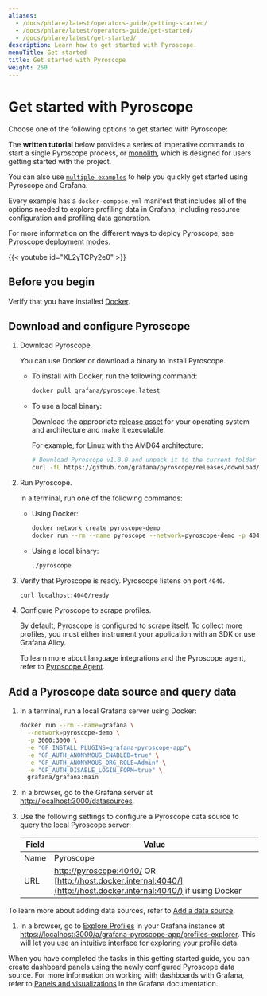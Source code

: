 ```yaml
---
aliases:
  - /docs/phlare/latest/operators-guide/getting-started/
  - /docs/phlare/latest/operators-guide/get-started/
  - /docs/phlare/latest/get-started/
description: Learn how to get started with Pyroscope.
menuTitle: Get started
title: Get started with Pyroscope
weight: 250
---
```


# Get started with Pyroscope

Choose one of the following options to get started with Pyroscope:

The **written tutorial** below provides a series of imperative commands to start a single Pyroscope process, or [monolith](../reference-pyroscope-architecture/deployment-modes/#monolithic-mode), which is designed for users getting started with the project.

You can also use [`multiple examples`](https://github.com/grafana/pyroscope/tree/main/examples) to help you quickly get started using Pyroscope and Grafana.

Every example has a `docker-compose.yml` manifest that includes all of the options needed to explore profiling data in Grafana, including resource configuration and profiling data generation.

For more information on the different ways to deploy Pyroscope, see [Pyroscope deployment modes](../reference-pyroscope-architecture/deployment-modes/).

{{< youtube id="XL2yTCPy2e0" >}}

## Before you begin

Verify that you have installed [Docker](https://docs.docker.com/engine/install/).

## Download and configure Pyroscope

1. Download Pyroscope.

    You can use Docker or download a binary to install Pyroscope.

    - To install with Docker, run the following command:

      ```bash
      docker pull grafana/pyroscope:latest
        ```

    - To use a local binary:

      Download the appropriate [release asset](https://github.com/grafana/pyroscope/releases/latest) for your operating system and architecture and make it executable.

      For example, for Linux with the AMD64 architecture:

        ```bash
      # Download Pyroscope v1.0.0 and unpack it to the current folder
      curl -fL https://github.com/grafana/pyroscope/releases/download/v1.0.0/pyroscope_1.0.0_linux_amd64.tar.gz | tar xvz
      ```

1. Run Pyroscope.

    In a terminal, run one of the following commands:

      - Using Docker:

        ```bash
        docker network create pyroscope-demo
        docker run --rm --name pyroscope --network=pyroscope-demo -p 4040:4040 grafana/pyroscope:latest
        ```

      - Using a local binary:

        ```bash
        ./pyroscope
        ```

1. Verify that Pyroscope is ready. Pyroscope listens on port `4040`.

      ```bash
      curl localhost:4040/ready
      ```

1. Configure Pyroscope to scrape profiles.

    By default, Pyroscope is configured to scrape itself.
    To collect more profiles, you must either instrument your application with an SDK or use Grafana Alloy.

    To learn more about language integrations and the Pyroscope agent, refer to [Pyroscope Agent](../configure-client/).

## Add a Pyroscope data source and query data

1. In a terminal, run a local Grafana server using Docker:

    ```bash
    docker run --rm --name=grafana \
      --network=pyroscope-demo \
      -p 3000:3000 \
      -e "GF_INSTALL_PLUGINS=grafana-pyroscope-app"\
      -e "GF_AUTH_ANONYMOUS_ENABLED=true" \
      -e "GF_AUTH_ANONYMOUS_ORG_ROLE=Admin" \
      -e "GF_AUTH_DISABLE_LOGIN_FORM=true" \
      grafana/grafana:main
    ```

1. In a browser, go to the Grafana server at [http://localhost:3000/datasources](http://localhost:3000/datasources).

1. Use the following settings to configure a Pyroscope data source to query the local Pyroscope server:

   | Field | Value                                                                |
   | ----- | -------------------------------------------------------------------- |
   | Name  | Pyroscope                                                            |
   | URL   | [http://pyroscope:4040/](http://pyroscope:4040/) OR [http://host.docker.internal:4040/](http://host.docker.internal:4040/) if using Docker  |

  To learn more about adding data sources, refer to [Add a data source](/docs/grafana/<GRAFANA_VERSION>/datasources/add-a-data-source/).

1. In a browser, go to [Explore Profiles](/docs/grafana/<GRAFANA_VERSION>/explore/simplified-exploration/profiles/) in your Grafana instance at [https://localhost:3000/a/grafana-pyroscope-app/profiles-explorer](https://localhost:3000/a/grafana-pyroscope-app/profiles-explorer). This will let you use an intuitive interface for exploring your profile data.

When you have completed the tasks in this getting started guide, you can create dashboard panels using the newly configured Pyroscope data source. For more information on working with dashboards with Grafana, refer to [Panels and visualizations](/docs/grafana/<GRAFANA_VERSION>/panels-visualizations/) in the Grafana documentation.
